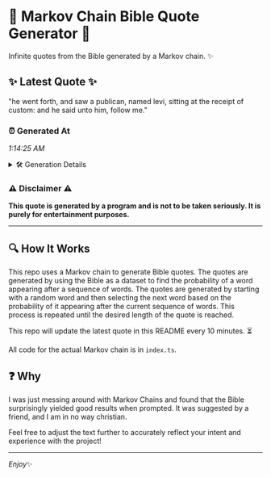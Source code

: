 # 📖 Markov Chain Bible Quote Generator 📖

Infinite quotes from the Bible generated by a Markov chain. ✨

## ✨ Latest Quote ✨
"he went forth, and saw a publican, named levi, sitting at the receipt of custom: and he said unto him, follow me."

### ⏰ Generated At
*1:14:25 AM*

<details>
    <summary>🛠️ Generation Details</summary>
    <p>
        <strong>🌱 Seed:</strong> he<br>
        <strong>🔄 Iterations:</strong> 21<br>
        <strong>📜 Context History:</strong><br>[ he ]: went<br>[ he, went ]: forth,<br>[ he, went, forth, ]: and<br>[ he, went, forth,, and ]: saw<br>[ he, went, forth,, and, saw ]: a<br>[ he, went, forth,, and, saw, a ]: publican,<br>[ went, forth,, and, saw, a, publican, ]: named<br>[ forth,, and, saw, a, publican,, named ]: levi,<br>[ and, saw, a, publican,, named, levi, ]: sitting<br>[ saw, a, publican,, named, levi,, sitting ]: at<br>[ a, publican,, named, levi,, sitting, at ]: the<br>[ publican,, named, levi,, sitting, at, the ]: receipt<br>[ named, levi,, sitting, at, the, receipt ]: of<br>[ levi,, sitting, at, the, receipt, of ]: custom:<br>[ sitting, at, the, receipt, of, custom: ]: and<br>[ at, the, receipt, of, custom:, and ]: he<br>[ the, receipt, of, custom:, and, he ]: said<br>[ receipt, of, custom:, and, he, said ]: unto<br>[ of, custom:, and, he, said, unto ]: him,<br>[ custom:, and, he, said, unto, him, ]: follow<br>[ and, he, said, unto, him,, follow ]: me.<br>
    </p>
</details>

### ⚠️ Disclaimer ⚠️
**This quote is generated by a program and is not to be taken seriously. It is purely for entertainment purposes.**

---

## 🔍 How It Works

This repo uses a Markov chain to generate Bible quotes. The quotes are generated by using the Bible as a dataset to find the probability of a word appearing after a sequence of words. The quotes are generated by starting with a random word and then selecting the next word based on the probability of it appearing after the current sequence of words. This process is repeated until the desired length of the quote is reached.

This repo will update the latest quote in this README every 10 minutes. ⏳

All code for the actual Markov chain is in `index.ts`.

## ❓ Why

I was just messing around with Markov Chains and found that the Bible surprisingly yielded good results when prompted. 
It was suggested by a friend, and I am in no way christian.

Feel free to adjust the text further to accurately reflect your intent and experience with the project!

---

*Enjoy*✨
